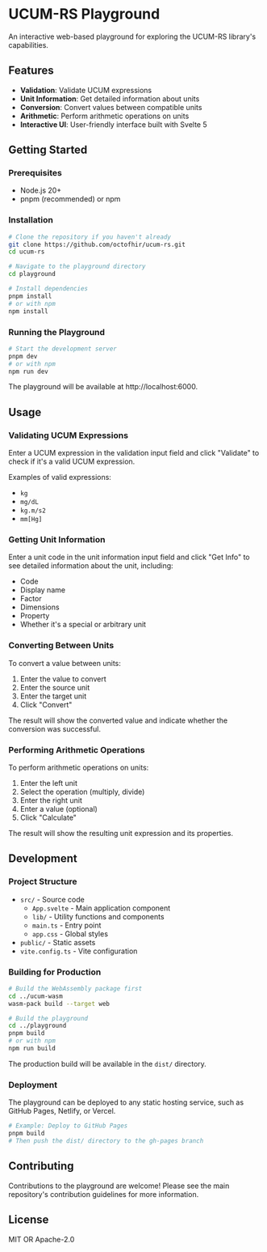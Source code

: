 # UCUM-RS Playground

An interactive web-based playground for exploring the UCUM-RS library's capabilities.

## Features

- **Validation**: Validate UCUM expressions
- **Unit Information**: Get detailed information about units
- **Conversion**: Convert values between compatible units
- **Arithmetic**: Perform arithmetic operations on units
- **Interactive UI**: User-friendly interface built with Svelte 5

## Getting Started

### Prerequisites

- Node.js 20+ 
- pnpm (recommended) or npm

### Installation

```bash
# Clone the repository if you haven't already
git clone https://github.com/octofhir/ucum-rs.git
cd ucum-rs

# Navigate to the playground directory
cd playground

# Install dependencies
pnpm install
# or with npm
npm install
```

### Running the Playground

```bash
# Start the development server
pnpm dev
# or with npm
npm run dev
```

The playground will be available at http://localhost:6000.

## Usage

### Validating UCUM Expressions

Enter a UCUM expression in the validation input field and click "Validate" to check if it's a valid UCUM expression.

Examples of valid expressions:
- `kg`
- `mg/dL`
- `kg.m/s2`
- `mm[Hg]`

### Getting Unit Information

Enter a unit code in the unit information input field and click "Get Info" to see detailed information about the unit, including:

- Code
- Display name
- Factor
- Dimensions
- Property
- Whether it's a special or arbitrary unit

### Converting Between Units

To convert a value between units:

1. Enter the value to convert
2. Enter the source unit
3. Enter the target unit
4. Click "Convert"

The result will show the converted value and indicate whether the conversion was successful.

### Performing Arithmetic Operations

To perform arithmetic operations on units:

1. Enter the left unit
2. Select the operation (multiply, divide)
3. Enter the right unit
4. Enter a value (optional)
5. Click "Calculate"

The result will show the resulting unit expression and its properties.

## Development

### Project Structure

- `src/` - Source code
  - `App.svelte` - Main application component
  - `lib/` - Utility functions and components
  - `main.ts` - Entry point
  - `app.css` - Global styles
- `public/` - Static assets
- `vite.config.ts` - Vite configuration

### Building for Production

```bash
# Build the WebAssembly package first
cd ../ucum-wasm
wasm-pack build --target web

# Build the playground
cd ../playground
pnpm build
# or with npm
npm run build
```

The production build will be available in the `dist/` directory.

### Deployment

The playground can be deployed to any static hosting service, such as GitHub Pages, Netlify, or Vercel.

```bash
# Example: Deploy to GitHub Pages
pnpm build
# Then push the dist/ directory to the gh-pages branch
```

## Contributing

Contributions to the playground are welcome! Please see the main repository's contribution guidelines for more information.

## License

MIT OR Apache-2.0
